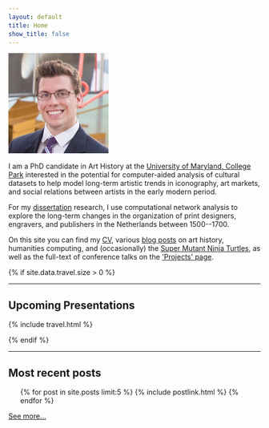 ```yaml
---
layout: default
title: Home
show_title: false
---
```


<img id="headshot" height="200" width="200" src="/assets/images-display/nga_headshot.jpg" alt="mlincoln headshot" />

I am a PhD candidate in Art History at the [University of Maryland, College Park](http://arthistory.umd.edu/graduate-students/Matthew%20Lincoln) interested in the potential for computer-aided analysis of cultural datasets to help model long-term artistic trends in iconography, art markets, and social relations between artists in the early modern period.

For my [dissertation](/dissertation) research, I use computational network analysis to explore the long-term changes in the organization of print designers, engravers, and publishers in the Netherlands between 1500--1700.

On this site you can find my [CV](/about), various [blog posts](/archive) on art history, humanities computing, and (occasionally) the [Super Mutant Ninja Turtles](/2013/09/10/ninja-turtles.html), as well as the full-text of conference talks on the ['Projects' page](/projects).

{% if site.data.travel.size > 0 %}
***

## Upcoming Presentations

{% include travel.html %}

{% endif %}
***

## Most recent posts

<nav>
	<ul>
	{% for post in site.posts limit:5 %}
	  {% include postlink.html %}
	{% endfor %}
	</ul>
</nav>

[See more...](/archive)
